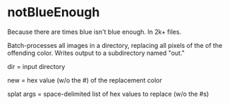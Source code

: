 # notBlueEnough
Because there are times blue isn't blue enough.  In 2k+ files. 

Batch-processes all images in a directory, replacing all pixels of the of the offending color.
Writes output to a subdirectory named "out."

dir = input directory

new = hex value (w/o the #) of the replacement color

splat args = space-delimited list of hex values to replace (w/o the #s)
